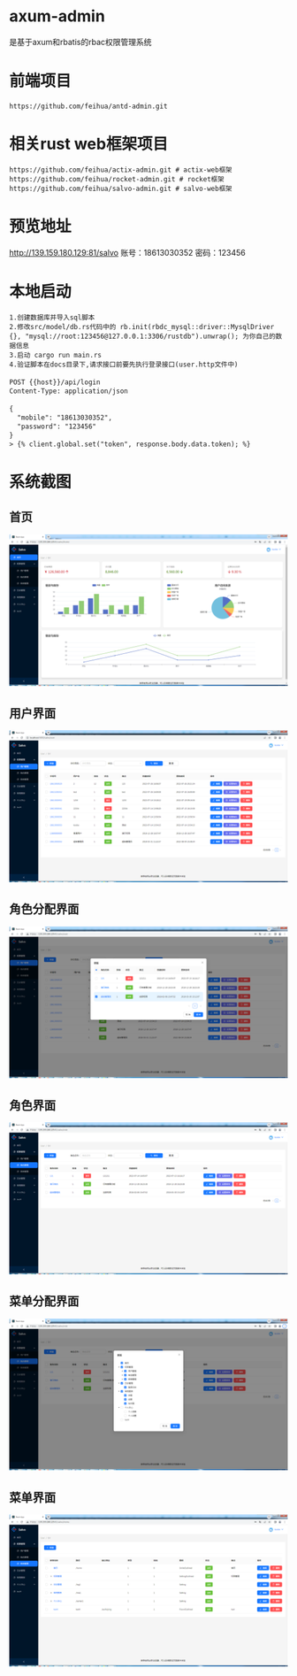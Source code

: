 # axum-admin

是基于axum和rbatis的rbac权限管理系统

# 前端项目

```
https://github.com/feihua/antd-admin.git
```

# 相关rust web框架项目
```
https://github.com/feihua/actix-admin.git # actix-web框架
https://github.com/feihua/rocket-admin.git # rocket框架
https://github.com/feihua/salvo-admin.git # salvo-web框架
```

# 预览地址

http://139.159.180.129:81/salvo 账号：18613030352 密码：123456

# 本地启动

```
1.创建数据库并导入sql脚本
2.修改src/model/db.rs代码中的 rb.init(rbdc_mysql::driver::MysqlDriver {}, "mysql://root:123456@127.0.0.1:3306/rustdb").unwrap(); 为你自己的数据信息
3.启动 cargo run main.rs
4.验证脚本在docs目录下,请求接口前要先执行登录接口(user.http文件中)

POST {{host}}/api/login
Content-Type: application/json

{
  "mobile": "18613030352",
  "password": "123456"
}
> {% client.global.set("token", response.body.data.token); %}

```

# 系统截图

## 首页

![home](docs/images/home.png)

## 用户界面

![user](docs/images/user.png)

## 角色分配界面

![user-role](docs/images/user-role.png)

## 角色界面

![role](docs/images/role.png)

## 菜单分配界面

![role-menu](docs/images/role-menu.png)

## 菜单界面

![menu](docs/images/menu.png)
